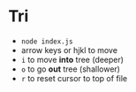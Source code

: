 # Tri

- `node index.js`
- arrow keys or hjkl to move
- `i` to move **into** tree (deeper)
- `o` to go **out** tree (shallower)
- `r` to reset cursor to top of file

